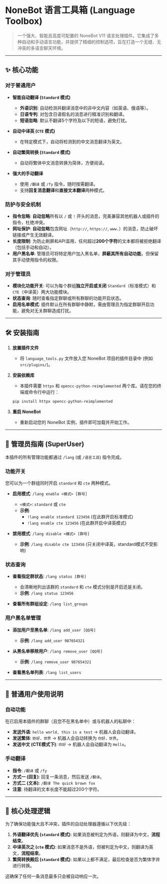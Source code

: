 # NoneBot 语言工具箱 (Language Toolbox)

> 一个强大、智能且高度可配置的 NoneBot V11 语言处理插件。它集成了多种自动和手动语言功能，并提供了精细的控制选项，旨在打造一个无缝、无冲突的多语言聊天环境。

---

## ✨ 核心功能

### 对于普通用户

*   **智能自动翻译 (`Standard` 模式)**
    *   **外语识别**: 自动检测并翻译消息中的非中文内容（如英语、俄语等）。
    *   **日语专判**: 对包含日语假名的消息进行精准识别和翻译。
    *   **短语忽略**: 默认不翻译5个字符及以下的短语，避免打扰。

*   **自动中译英 (`CTE` 模式)**
    *   在特定模式下，自动将检测到的中文消息翻译为英文。

*   **自动繁简转换 (`Standard` 模式)**
    *   自动将繁体中文消息转换为简体，方便阅读。

*   **强大的手动翻译**
    *   使用 `/翻译` 或 `/fy` 指令，随时按需翻译。
    *   支持**回复消息翻译**和**直接文本翻译**两种模式。

### 防护与安全机制

*   **指令忽略**: **自动忽略**所有以 `/` 或 `!` 开头的消息，完美兼容其他机器人或插件的指令，杜绝冲突。
*   **网址保护**: **自动忽略**包含网址（`http://`, `https://`, `www.`）的消息，防止破坏链接或产生无效翻译。
*   **长度限制**: 为防止刷屏和API滥用，任何超过**200个字符**的文本都将被拒绝翻译（包括手动和自动）。
*   **用户黑名单**: 管理员可将特定用户加入黑名单，**屏蔽其所有自动功能**，但保留其手动使用指令的权限。

### 对于管理员

*   **模块化功能开关**: 可以为每个群组**独立开启或关闭** `Standard`（标准模式）和 `CTE`（中译英）两大功能模块。
*   **状态查询**: 随时查看指定群聊或所有群聊的功能开启状态。
*   **启用名单模式**: 插件默认在所有群聊中静默，需由管理员为指定群聊开启功能，避免对无关群聊造成打扰。

---

## 🛠️ 安装指南

1.  **放置插件文件**
    *   将 `language_tools.py` 文件放入您 NoneBot 项目的插件目录中 (例如 `src/plugins/`)。

2.  **安装依赖库**
    *   本插件需要 `httpx` 和 `opencc-python-reimplemented` 两个库。请在您的终端或命令行中运行：
    ```bash
    pip install httpx opencc-python-reimplemented
    ```

3.  **重启 NoneBot**
    *   重新启动您的 NoneBot 实例，插件即可加载并开始工作。

---

## 👑 管理员指南 (SuperUser)

本插件的所有管理功能都通过 `/lang` (或 `/语言工具`) 指令完成。

### 功能开关

您可以为一个群组同时开启 `standard` 和 `cte` 两种模式。

*   **启用模式**: `/lang enable <模式> [群号]`
    *   `<模式>`: `standard` 或 `cte`
    *   **示例**:
        *   `!lang enable standard 123456`  (在此群开启标准模式)
        *   `!lang enable cte 123456`       (在此群开启中译英模式)

*   **禁用模式**: `/lang disable <模式> [群号]`
    *   **示例**: `/lang disable cte 123456` (只关闭中译英，standard模式不受影响)

### 状态查询

*   **查看指定群状态**: `/lang status [群号]`
    *   会清晰地列出该群的 `standard` 和 `cte` 模式分别是开启还是关闭。
    *   **示例**: `/lang status 123456`

*   **查看所有群组设定**: `/lang list_groups`

### 用户黑名单管理

*   **添加用户至黑名单**: `/lang add_user [QQ号]`
    *   **示例**: `/lang add_user 987654321`

*   **从黑名单移除用户**: `/lang remove_user [QQ号]`
    *   **示例**: `/lang remove_user 987654321`

*   **查看黑名单列表**: `/lang list_users`

---

## 📖 普通用户使用说明

### 自动功能
在已启用本插件的群聊（且您不在黑名单中）或与机器人的私聊中：
*   **发送外语**: `hello world, this is a test` -> 机器人会自动翻译。
*   **发送繁体**: `妳好，世界` -> 机器人会自动转换为 `你好，世界`。
*   **发送中文 (CTE模式下)**: `你好` -> 机器人会自动翻译为 `Hello`。

### 手动翻译
*   **指令**: `/翻译` 或 `/fy`
*   **方式一 (回复)**: 回复一条消息，然后发送 `/翻译`。
*   **方式二 (文本)**: `/翻译 The quick brown fox`
*   **注意**: 待翻译的文本长度不能超过200个字符。

---

## 🧠 核心处理逻辑

为了确保功能强大且不冲突，插件的自动处理器遵循以下优先级：

1.  **外语翻译优先 (`standard` 模式)**: 如果消息被判定为外语，则翻译为中文，**流程结束**。
2.  **中译英次之 (`cte` 模式)**: 如果消息不是外语，但被判定为中文，则翻译为英文，**流程结束**。
3.  **繁简转换殿后 (`standard` 模式)**: 如果以上都不满足，最后检查是否为繁体字并进行转换。

这确保了任何一条消息最多只会被自动响应一次。
